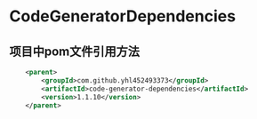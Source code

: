 # CodeGeneratorDependencies
## 项目中pom文件引用方法
``` xml
    <parent>
        <groupId>com.github.yhl452493373</groupId>
        <artifactId>code-generator-dependencies</artifactId>
        <version>1.1.10</version>
    </parent>
```

